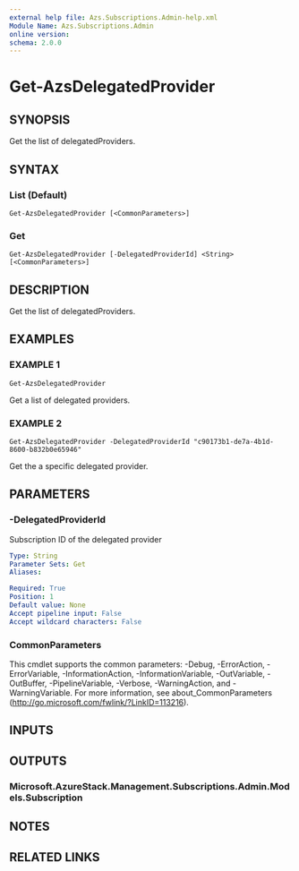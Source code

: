 ```yaml
---
external help file: Azs.Subscriptions.Admin-help.xml
Module Name: Azs.Subscriptions.Admin
online version:
schema: 2.0.0
---
```


# Get-AzsDelegatedProvider

## SYNOPSIS
Get the list of delegatedProviders.

## SYNTAX

### List (Default)
```
Get-AzsDelegatedProvider [<CommonParameters>]
```

### Get
```
Get-AzsDelegatedProvider [-DelegatedProviderId] <String> [<CommonParameters>]
```

## DESCRIPTION
Get the list of delegatedProviders.

## EXAMPLES

### EXAMPLE 1
```
Get-AzsDelegatedProvider
```

Get a list of delegated providers.

### EXAMPLE 2
```
Get-AzsDelegatedProvider -DelegatedProviderId "c90173b1-de7a-4b1d-8600-b832b0e65946"
```

Get the a specific delegated provider.

## PARAMETERS

### -DelegatedProviderId
Subscription ID of the delegated provider

```yaml
Type: String
Parameter Sets: Get
Aliases:

Required: True
Position: 1
Default value: None
Accept pipeline input: False
Accept wildcard characters: False
```

### CommonParameters
This cmdlet supports the common parameters: -Debug, -ErrorAction, -ErrorVariable, -InformationAction, -InformationVariable, -OutVariable, -OutBuffer, -PipelineVariable, -Verbose, -WarningAction, and -WarningVariable. For more information, see about_CommonParameters (<http://go.microsoft.com/fwlink/?LinkID=113216>).

## INPUTS

## OUTPUTS

### Microsoft.AzureStack.Management.Subscriptions.Admin.Models.Subscription

## NOTES

## RELATED LINKS
